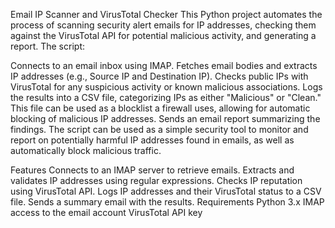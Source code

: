 Email IP Scanner and VirusTotal Checker
This Python project automates the process of scanning security alert emails for IP addresses, checking them against the VirusTotal API for potential malicious activity, and generating a report. The script:

Connects to an email inbox using IMAP.
Fetches email bodies and extracts IP addresses (e.g., Source IP and Destination IP).
Checks public IPs with VirusTotal for any suspicious activity or known malicious associations.
Logs the results into a CSV file, categorizing IPs as either "Malicious" or "Clean." This file can be used as a blocklist a firewall uses, allowing for automatic blocking of malicious IP addresses.
Sends an email report summarizing the findings.
The script can be used as a simple security tool to monitor and report on potentially harmful IP addresses found in emails, as well as automatically block malicious traffic.

Features
Connects to an IMAP server to retrieve emails.
Extracts and validates IP addresses using regular expressions.
Checks IP reputation using VirusTotal API.
Logs IP addresses and their VirusTotal status to a CSV file.
Sends a summary email with the results.
Requirements
Python 3.x
IMAP access to the email account
VirusTotal API key
